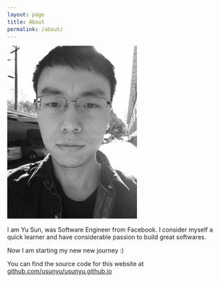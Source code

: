 ```yaml
---
layout: page
title: About
permalink: /about/
---
```


<div align="left">
	<img src="/public/images/me.jpg" width="300px" />
</div>

I am Yu Sun, was Software Engineer from Facebook. I consider myself a quick learner and have considerable passion to build great softwares.

Now I am starting my new new journey :)

You can find the source code for this website at [github.com/usunyu/usunyu.github.io](https://github.com/usunyu/usunyu.github.io)